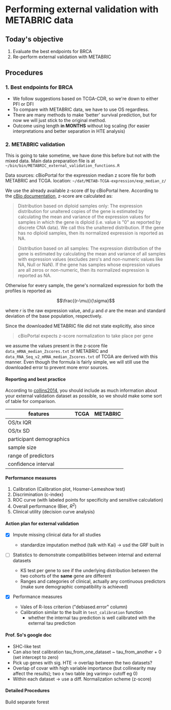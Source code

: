 
# Performing external validation with METABRIC data

## Today's objective

1. Evaluate the best endpoints for BRCA
2. Re-perform external validation with METABRIC

## Procedures

### 1. Best endpoints for BRCA

- We follow suggestions based on TCGA-CDR, so we're down to either PFI or DFI
- To compare with METABRIC data, we have to use OS regardless.
- There are many methods to make 'better' survival prediction, but for now we will just stick to the original method.
- Outcome using length **in MONTHS** without log scaling (for easier interpretations and better separation in HTE analysis)

### 2. METABRIC validation

This is going to take sometime, we have done this before but not with the mixed data. Main data preparation file is at `~/bin/bin/METABRIC_external_validation_functions.R`

Data sources: cBioPortal for the expression median z score file for both METABRIC and TCGA. location: `~/dat/METAB-TCGA-expression/exp_median_z/`

We use the already available z-score df by cBioPortal here. According to the [cBio documentation](https://docs.cbioportal.org/5.1-data-loading/data-loading/file-formats/z-score-normalization-script), z-score are calculated as:

 > Distribution based on diploid samples only: The expression distribution for unaltered copies of the gene is estimated by calculating the mean and variance of the expression values for samples in which the gene is diploid (i.e. value is "0" as reported by discrete CNA data). We call this the unaltered distribution. If the gene has no diploid samples, then its normalized expression is reported as NA.

 > Distribution based on all samples: The expression distribution of the gene is estimated by calculating the mean and variance of all samples with expression values (excludes zero's and non-numeric values like NA, Null or NaN). If the gene has samples whose expression values are all zeros or non-numeric, then its normalized expression is reported as NA.

Otherwise for every sample, the gene's normalized expression for both the profiles is reported as

$$\frac{(r-\mu)}{\sigma}$$

where $r$ is the raw expression value, and $\mu$ and $\sigma$ are the mean and standard deviation of the base population, respectively.

Since the downloaded METABRIC file did not state explicitly, also since
> cBioPortal expects z-score normalization to take place per gene

we assume the values present in the z-score file `data_mRNA_median_Zscores.txt` of METABRIC and `data_RNA_Seq_v2_mRNA_median_Zscores.txt` of TCGA are derived with this manner. Even though the formula is fairly simple, we will still use the downloaded error to prevent more error sources.

#### Reporting and best practice

According to [collins2014](https://doi.org/10.1186/1471-2288-14-40), you should include as much information about your external validation dataset as possible, so we should make some sort of table for comparison.

| features                 | TCGA | METABRIC |
| ------------------------ | ---- | -------- |
| OS/tx IQR                |      |          |
| OS/tx SD                 |      |          |
| participant demographics |      |          |
| sample  size             |      |          |
| range of predictors      |      |          |
| confidence interval      |      |          |

#### Performance measures

1. Calibration (Calibration plot, Hosmer-Lemeshow test)
2. Discrimination (c-index)
3. ROC curve (with labeled points for specificity and sensitive calculation)
4. Overall performance (Bier, $R^2$)
5. Clinical utility (decision curve analysis)

#### Action plan for external validation


- [x] Impute missing clinical data for all studies
    - standardize imputation method (talk with Kai) -> usd the GRF built in

- [ ] Statistics to demonstrate compatibilities between internal and external datasets
    - KS test per gene to see if the underlying distribution between the two cohorts of the **same** gene are different
    - Ranges and categories of clinical, actually any continuous predictors (make sure demographic compatibility is achieved)

- [x] Performance measures
    - Vales of R-loss criterion ("debiased.error" column)
    - Calibration similar to the built in `test_calibration` function
        - whether the internal tau prediction is well calibrated with the external tau prediction

#### Prof. So's google doc

* SHC-like test
* Can also test calibration  tau_from_one_dataset ~ tau_from_another + 0 (set intercept to zero)  
* Pick up genes with sig. HTE -> overlap between the two datasets?
* Overlap of covar with high variable importance (but collinearity may affect the results); two x two table  (eg varimp> cutoff eg 0)  
* Within each dataset -> use a diff. Normalization scheme (z-score)
#### Detailed Procedures

Build separate forest 
